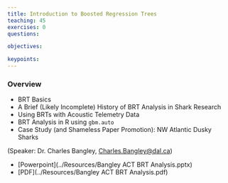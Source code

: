 ```yaml
---
title: Introduction to Boosted Regression Trees
teaching: 45
exercises: 0
questions:

objectives:

keypoints:
---
```


### Overview

- BRT Basics
- A Brief (Likely Incomplete) History of BRT Analysis in Shark Research
- Using BRTs with Acoustic Telemetry Data
- BRT Analysis in R using `gbm.auto`
- Case Study (and Shameless Paper Promotion): NW Atlantic Dusky Sharks

(Speaker: Dr. Charles Bangley, Charles.Bangley@dal.ca)

- [Powerpoint](../Resources/Bangley ACT BRT Analysis.pptx)
- [PDF](../Resources/Bangley ACT BRT Analysis.pdf)
